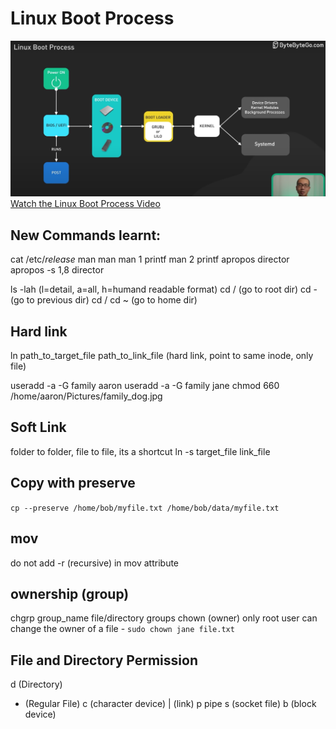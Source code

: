 # Linux Boot Process
![Linux Boot Process](How-linux-boot.png)
[Watch the Linux Boot Process Video](https://www.youtube.com/watch?v=XpFsMB6FoOs&ab_channel=ByteByteGo)

## New Commands learnt:
 cat /etc/*release*
 man man
 man 1 printf
 man 2 printf
 apropos director
 apropos -s 1,8 director
 
 ls -lah (l=detail, a=all, h=humand readable format)
 cd / (go to root dir)
 cd - (go to previous dir)
 cd / cd ~ (go to home dir)

 ## Hard link
 ln path_to_target_file path_to_link_file (hard link, point to same inode, only file)

 useradd -a -G family aaron
 useradd -a -G family jane
 chmod 660 /home/aaron/Pictures/family_dog.jpg

 ## Soft Link
 folder to folder, file to file, its a shortcut
 ln -s target_file link_file

 ## Copy with preserve
 `cp --preserve /home/bob/myfile.txt /home/bob/data/myfile.txt`

 ## mov
 do not add -r (recursive) in mov attribute

 ## ownership (group)
 chgrp group_name file/directory
 groups
 chown (owner) only root user can change the owner of a file - `sudo chown jane file.txt`

 ## File and Directory Permission
 d (Directory)
 - (Regular File)
 c (character device)
 | (link)
 p pipe
 s (socket file)
 b (block device)

